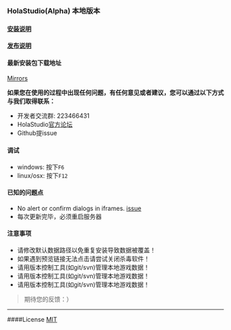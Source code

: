 ### HolaStudio(Alpha) 本地版本

#### [安装说明](https://github.com/Holaverse/HolaStudioLocalEdition/blob/master/INSTALL.md)

#### [发布说明](https://github.com/Holaverse/HolaStudioLocalEdition/blob/master/ReleaseNotes.md)



#### 最新安装包下载地址
[Mirrors](http://cdn.studio.holaverse.cn/dist/)

**如果您在使用的过程中出现任何问题，有任何意见或者建议，您可以通过以下方式与我们取得联系：**  
- 开发者交流群: 223466431
- HolaStudio[官方论坛](http://support.holaverse.cn)
- Github提issue

#### 调试  
- windows: 按下`F6`  
- linux/osx: 按下`F12`  

#### 已知的问题点  
- No alert or confirm dialogs in iframes. [issue](https://github.com/electron/electron/issues/2644)   
- 每次更新完毕，必须重启服务器  



#### 注意事项
* 请修改默认数据路径以免重复安装导致数据被覆盖！  
* 如果遇到预览链接无法点击请尝试关闭杀毒软件！  
* 请用版本控制工具(如git/svn)管理本地游戏数据！
* 请用版本控制工具(如git/svn)管理本地游戏数据！
* 请用版本控制工具(如git/svn)管理本地游戏数据！

> 期待您的反馈：）

---

####License [MIT](https://github.com/Holaverse/HolaStudioLocalEdition/blob/master/LICENSE)
